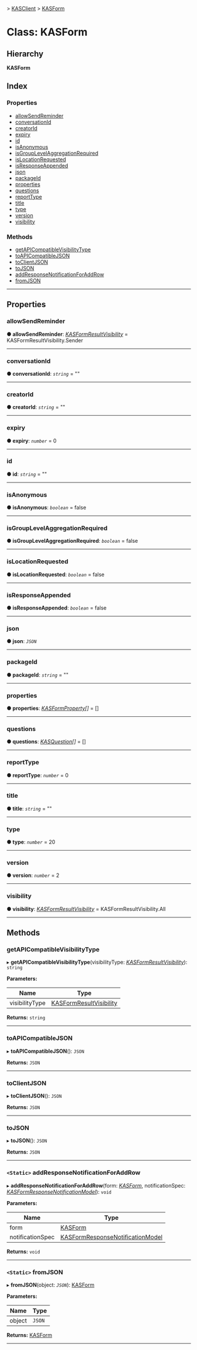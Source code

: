 [](../README.md) > [KASClient](../modules/kasclient.md) > [KASForm](../classes/kasclient.kasform.md)

# Class: KASForm

## Hierarchy

**KASForm**

## Index

### Properties

* [allowSendReminder](kasclient.kasform.md#allowsendreminder)
* [conversationId](kasclient.kasform.md#conversationid)
* [creatorId](kasclient.kasform.md#creatorid)
* [expiry](kasclient.kasform.md#expiry)
* [id](kasclient.kasform.md#id)
* [isAnonymous](kasclient.kasform.md#isanonymous)
* [isGroupLevelAggregationRequired](kasclient.kasform.md#isgrouplevelaggregationrequired)
* [isLocationRequested](kasclient.kasform.md#islocationrequested)
* [isResponseAppended](kasclient.kasform.md#isresponseappended)
* [json](kasclient.kasform.md#json)
* [packageId](kasclient.kasform.md#packageid)
* [properties](kasclient.kasform.md#properties)
* [questions](kasclient.kasform.md#questions)
* [reportType](kasclient.kasform.md#reporttype)
* [title](kasclient.kasform.md#title)
* [type](kasclient.kasform.md#type)
* [version](kasclient.kasform.md#version)
* [visibility](kasclient.kasform.md#visibility)

### Methods

* [getAPICompatibleVisibilityType](kasclient.kasform.md#getapicompatiblevisibilitytype)
* [toAPICompatibleJSON](kasclient.kasform.md#toapicompatiblejson)
* [toClientJSON](kasclient.kasform.md#toclientjson)
* [toJSON](kasclient.kasform.md#tojson)
* [addResponseNotificationForAddRow](kasclient.kasform.md#addresponsenotificationforaddrow)
* [fromJSON](kasclient.kasform.md#fromjson)

---

## Properties

<a id="allowsendreminder"></a>

###  allowSendReminder

**● allowSendReminder**: *[KASFormResultVisibility](../enums/kasclient.kasformresultvisibility.md)* =  KASFormResultVisibility.Sender

___

<a id="conversationid"></a>

###  conversationId

**● conversationId**: *`string`* = ""

___

<a id="creatorid"></a>

###  creatorId

**● creatorId**: *`string`* = ""

___

<a id="expiry"></a>

###  expiry

**● expiry**: *`number`* = 0

___

<a id="id"></a>

###  id

**● id**: *`string`* = ""

___

<a id="isanonymous"></a>

###  isAnonymous

**● isAnonymous**: *`boolean`* = false

___

<a id="isgrouplevelaggregationrequired"></a>

###  isGroupLevelAggregationRequired

**● isGroupLevelAggregationRequired**: *`boolean`* = false

___

<a id="islocationrequested"></a>

###  isLocationRequested

**● isLocationRequested**: *`boolean`* = false

___

<a id="isresponseappended"></a>

###  isResponseAppended

**● isResponseAppended**: *`boolean`* = false

___

<a id="json"></a>

###  json

**● json**: *`JSON`*

___

<a id="packageid"></a>

###  packageId

**● packageId**: *`string`* = ""

___

<a id="properties"></a>

###  properties

**● properties**: *[KASFormProperty](kasclient.kasformproperty.md)[]* =  []

___

<a id="questions"></a>

###  questions

**● questions**: *[KASQuestion](kasclient.kasquestion.md)[]* =  []

___

<a id="reporttype"></a>

###  reportType

**● reportType**: *`number`* = 0

___

<a id="title"></a>

###  title

**● title**: *`string`* = ""

___

<a id="type"></a>

###  type

**● type**: *`number`* = 20

___

<a id="version"></a>

###  version

**● version**: *`number`* = 2

___

<a id="visibility"></a>

###  visibility

**● visibility**: *[KASFormResultVisibility](../enums/kasclient.kasformresultvisibility.md)* =  KASFormResultVisibility.All

___

## Methods

<a id="getapicompatiblevisibilitytype"></a>

###  getAPICompatibleVisibilityType

▸ **getAPICompatibleVisibilityType**(visibilityType: *[KASFormResultVisibility](../enums/kasclient.kasformresultvisibility.md)*): `string`

**Parameters:**

| Name | Type |
| ------ | ------ |
| visibilityType | [KASFormResultVisibility](../enums/kasclient.kasformresultvisibility.md) |

**Returns:** `string`

___

<a id="toapicompatiblejson"></a>

###  toAPICompatibleJSON

▸ **toAPICompatibleJSON**(): `JSON`

**Returns:** `JSON`

___

<a id="toclientjson"></a>

###  toClientJSON

▸ **toClientJSON**(): `JSON`

**Returns:** `JSON`

___

<a id="tojson"></a>

###  toJSON

▸ **toJSON**(): `JSON`

**Returns:** `JSON`

___

<a id="addresponsenotificationforaddrow"></a>

### `<Static>` addResponseNotificationForAddRow

▸ **addResponseNotificationForAddRow**(form: *[KASForm](kasclient.kasform.md)*, notificationSpec: *[KASFormResponseNotificationModel](kasclient.kasformresponsenotificationmodel.md)*): `void`

**Parameters:**

| Name | Type |
| ------ | ------ |
| form | [KASForm](kasclient.kasform.md) |
| notificationSpec | [KASFormResponseNotificationModel](kasclient.kasformresponsenotificationmodel.md) |

**Returns:** `void`

___

<a id="fromjson"></a>

### `<Static>` fromJSON

▸ **fromJSON**(object: *`JSON`*): [KASForm](kasclient.kasform.md)

**Parameters:**

| Name | Type |
| ------ | ------ |
| object | `JSON` |

**Returns:** [KASForm](kasclient.kasform.md)

___

